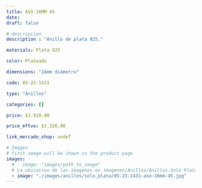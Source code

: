 ```yaml
---
title: ASO 16MM 45
date: 
draft: false

# descripcion
description : "Anillo de plata 925."

materials: Plata 925

color: Plateado

dimensions: "16mm diámetro"

code: 05-23-1431

type: "Anillos"

categories: []

price: $3.910,00

price_eftvo: $3.320,00

link_mercado_shop: undef

# Images
# first image will be shown in the product page
images:
  # - image: "images/path_to_image"
  # La ubicacion de las imagenes es imagenes/Anillos/Anillos.Solo Plata/05-23-1431-aso-16mm-45
  - image: "./images/anillos/solo_plata/05-23-1431-aso-16mm-45.jpg"
---
```

